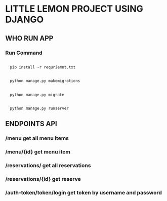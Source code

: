 # LITTLE LEMON PROJECT USING DJANGO

## WHO RUN APP

### Run Command 
##
      pip install -r requriemnt.txt
##
      python manage.py makemigrations
##
      python manage.py migrate
##
      python manage.py runserver

## ENDPOINTS API
### /menu  get all menu items 
### /menu/{id} get menu item 
### /reservations/ get all reservations  
### /reservations/{id} get reserve
### /auth-token/token/login get token by username and password

